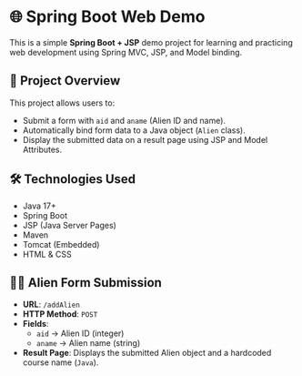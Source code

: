 # 🌐 Spring Boot Web Demo

This is a simple **Spring Boot + JSP** demo project for learning and practicing web development using Spring MVC, JSP, and Model binding.

## 📌 Project Overview

This project allows users to:
- Submit a form with `aid` and `aname` (Alien ID and name).
- Automatically bind form data to a Java object (`Alien` class).
- Display the submitted data on a result page using JSP and Model Attributes.

## 🛠️ Technologies Used

- Java 17+
- Spring Boot
- JSP (Java Server Pages)
- Maven
- Tomcat (Embedded)
- HTML & CSS

## 🧑‍🚀 Alien Form Submission

- **URL**: `/addAlien`
- **HTTP Method**: `POST`
- **Fields**:
  - `aid` → Alien ID (integer)
  - `aname` → Alien name (string)
- **Result Page**: Displays the submitted Alien object and a hardcoded course name (`Java`).

